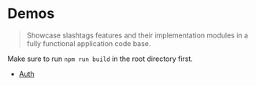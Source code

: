# Demos

> Showcase slashtags features and their implementation modules in a fully functional application code base.

Make sure to run `npm run build` in the root directory first.

- [Auth](./auth/README.md)
